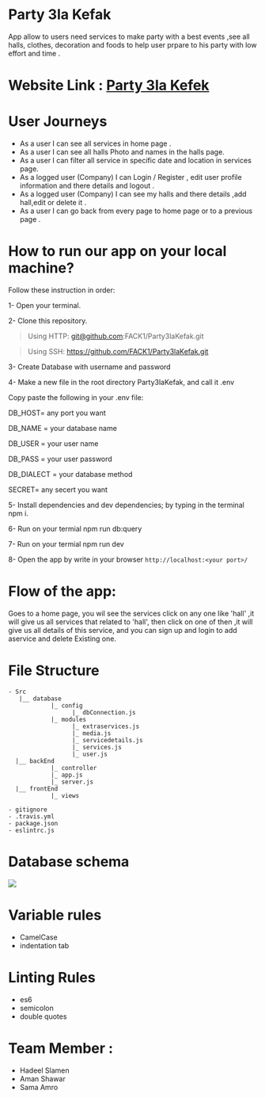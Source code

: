 # Party 3la Kefak
  App allow to users need  services to make party with a best events ,see all halls, clothes, decoration and foods to help user   prpare to his party with low effort and time .

# Website Link : [Party 3la Kefek](https://party3lakefak.herokuapp.com/)
 # User Journeys 
  - As a user I can see all services in home page .
  - As a user I can see all halls Photo and names in the halls page.
  - As a user I can filter all service in specific date and location in services page.
  - As a logged user (Company) I can Login / Register , edit user profile information and there details and logout .
  - As a logged user (Company) I can see my halls and there details ,add hall,edit or delete it .
  - As a user I can go back from every page to home page or to a previous page .

# How to run our app on your local machine?

Follow these instruction in order:

1- Open your terminal.

2- Clone this repository.

  > Using HTTP: git@github.com:FACK1/Party3laKefak.git
  
  > Using SSH: https://github.com/FACK1/Party3laKefak.git

3- Create Database with username and password

4- Make a new file in the root directory Party3laKefak, and call it .env

   Copy paste the following in your .env file:
   
   DB_HOST= any port you want
   
   DB_NAME = your database name
   
   DB_USER = your user name
   
   DB_PASS = your user password
   
   DB_DIALECT = your database method
   
   SECRET= any secert you want
  
5- Install dependencies and dev dependencies; by typing in the terminal npm i.

6- Run on your termial npm run db:query

7- Run on your termial npm run dev

8- Open the app by write in your browser `http://localhost:<your port>/`


# Flow of the app:

Goes to a home page, you wil see the services click on any one like 'hall' ,it will give us all services that related to 'hall', then click on one of then ,it will give us all details of this service, and you can sign up and login to add aservice and delete Existing one.

 # File Structure 
  ```
- Src
     |__ database
              |_ config
                    |_ dbConnection.js
              |_ modules
                    |_ extraservices.js
                    |_ media.js
                    |_ servicedetails.js
                    |_ services.js
                    |_ user.js
    |__ backEnd
              |_ controller
              |_ app.js
              |_ server.js
    |__ frontEnd
              |_ views

- gitignore
- .travis.yml
- package.json
- eslintrc.js
```

 # Database schema 
 ![](https://scontent.fjrs2-1.fna.fbcdn.net/v/t1.15752-9/49895342_371306640351737_5310681225613017088_n.jpg?_nc_cat=103&_nc_ht=scontent.fjrs2-1.fna&oh=48147803ea9f8626a3143ab19703b168&oe=5CBE32D4)
 
 # Variable rules
  - CamelCase
  - indentation tab
 # Linting Rules
  - es6
  - semicolon 
  - double quotes
  
  # Team Member :
  - Hadeel Slamen
  - Aman Shawar
  - Sama Amro

  
  
